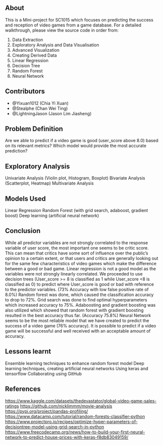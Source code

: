 ## About
This is a Mini-project for SC1015 which focuses on predicting the success and reception of video games from a game database. For a detailed walkthrough, please view the source code in order from:
1. Data Extraction
2. Exploratory Analysis and Data Visualisation
3. Advanced Visualization
4. Creating Derived Data
5. Linear Regression
6. Decision Tree
7. Random Forest
8. Neural Network



## Contributors
- @Yixuan1012 (Chia Yi Xuan)
- @Stealphe (Chan Wei Ting)
- @LightningJason (Jason Lim Jiasheng)

## Problem Definition
Are we able to predict if a video game is good (user_score above 8.0) based on its relevant metrics?
Which model would provide the most accurate prediction?

## Exploratory Analysis
Univariate Analysis (Violin plot, Histogram, Boxplot)
Bivariate Analysis (Scatterplot, Heatmap)
Multivariate Analysis


## Models Used
Linear Regression
Random Forest (with grid search, adaboost, gradient boost)
Deep learning (artificial neural network)

## Conclusion
While all predictor variables are not strongly correlated to the response variable of user score, the most important one seems to be critic score. This can mean that critics have some sort of influence over the public’s opinion to a certain extent, or that users and critics are generally looking out for the same few characteristics of video games which make the difference between a good or bad game.
Linear regression is not a good model as the variables were not strongly linearly correlated.
We proceeded to use decision trees (User_score >= 8 is classified as 1 while User_score <8 is classified as 0) to predict where User_score is good or bad with reference to the predictor variables. (73% Accuracy with low false positive rate of 8.0%)
Random forest was done, which caused the classification accuracy to drop to 72%.
Grid search was done to find optimal hyperparameters which increased accuracy to 75%.
Adaboosting and gradient boosting was also utilized which showed that random forest with gradient boosting resulted in the best accuracy thus far. (Accuracy 75.8%)
Neural Network seems to be the most reliable model that we have created to predict the success of a video game (76% accuracy).
It is possible to predict if a video game will be successful and well received with an acceptable amount of accuracy.

## Lessons learnt
Ensemble learning techniques to enhance random forest model
Deep learning techniques, creating artificial neural networks
Using keras and tensorflow
Collaborating using GitHub

## References
https://www.kaggle.com/datasets/thedevastator/global-video-game-sales-ratings
https://github.com/nicklimmm/movie-analysis
https://pypi.org/project/pandas-profiling/
https://www.datacamp.com/tutorial/random-forests-classifier-python
https://www.projectpro.io/recipes/optimize-hyper-parameters-of-decisiontree-model-using-grid-search-in-python
https://www.freecodecamp.org/news/how-to-build-your-first-neural-network-to-predict-house-prices-with-keras-f8db83049159/
